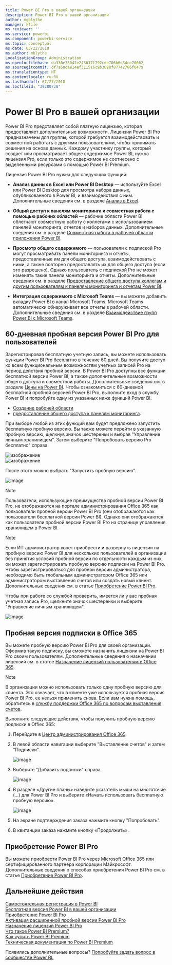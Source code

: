 ```yaml
---
title: Power BI Pro в вашей организации
description: Power BI Pro в вашей организации
author: mgblythe
manager: kfile
ms.reviewer: ''
ms.service: powerbi
ms.component: powerbi-service
ms.topic: conceptual
ms.date: 03/22/2018
ms.author: mblythe
LocalizationGroup: Administration
ms.openlocfilehash: da330e75642e243637f792cde706b6d34ce70062
ms.sourcegitcommit: df7a58dae14ef311516c9b3098f87742786f0479
ms.translationtype: HT
ms.contentlocale: ru-RU
ms.lasthandoff: 07/27/2018
ms.locfileid: "39280738"
---
```

# <a name="power-bi-pro-in-your-organization"></a>Power BI Pro в вашей организации

Power BI Pro представляет собой платную лицензию, которая предоставляет дополнительные возможности. Лицензии Power BI Pro предназначены для группы, которой требуется взаимодействовать и совместной работать с другими пользователями, чтобы принимать решения на основе данных.  Каждому участнику группы, который создает или просматривает общее содержимое Power BI, нужна лицензия Pro, если только это содержимое не соотнесено с выделенными ресурсами с помощью Power BI Premium.

Лицензия Power BI Pro нужна для следующих функций:

* **Анализ данных в Excel или Power BI Desktop** — используйте Excel или Power BI Desktop для просмотра набора данных, опубликованного в Power BI, и взаимодействия с ним. Дополнительные сведения см. в разделе [Анализ в Excel](service-analyze-in-excel.md).

* **Общий доступ к панелям мониторинга и совместная работа с помощью рабочих областей** — рабочие области Power BI облегчают совместную работу с коллегами с использованием панелей мониторинга, отчетов и наборов данных. Дополнительные сведения см. в разделе [Совместная работа в рабочей области приложения Power BI](service-collaborate-power-bi-workspace.md).

* **Просмотр общего содержимого** — пользователи с подпиской Pro могут просматривать панели мониторинга и отчеты, предоставленные им для общего доступа, взаимодействовать с ними, а также повторно предоставлять их для общего доступа (если это разрешено). Однако пользователь с подпиской Pro не может изменять такие панели мониторинга и отчеты. Дополнительные сведения см. в разделе [Предоставление общего доступа коллегам и другим пользователям к панелям мониторинга и отчетам Power BI](service-share-dashboards.md).

* **Интеграция содержимого с Microsoft Teams** — вы можете добавить вкладку Power BI в канал Microsoft Teams. Microsoft Teams автоматически обнаруживает все отчеты в рабочей области. Дополнительные сведения см. в разделе [Взаимодействие групп Power BI с Microsoft Teams](https://powerbi.microsoft.com/en-us/blog/power-bi-teams-up-with-microsoft-teams/). 

## <a name="power-bi-pro-60-day-trial-for-individuals"></a>60-дневная пробная версия Power BI Pro для пользователей

Зарегистрировав бесплатную учетную запись, вы можете использовать функции Power BI Pro бесплатно в течение 60 дней. Вы получите доступ ко всем функциональным возможностям учетных записей Pro на период действия пробной версии. В Power BI Pro доступны все функции бесплатной версии Power BI, а также дополнительные возможности общего доступа и совместной работы. Дополнительные сведения см. в разделе [Цены на Power BI](https://powerbi.microsoft.com/en-us/pricing/). Чтобы ознакомиться с 60-дневной бесплатной пробной версией Power BI Pro, выполните вход в службу Power BI и попробуйте одну из указанных ниже функций Power BI.

* [Создание рабочей области](service-create-distribute-apps.md)
* [предоставление общего доступа к панелям мониторинга](service-share-dashboards.md).

При выборе любой из этих функций вам будет предложено запустить бесплатную пробную версию. Вы также можете перейти в указанную пробную версию, щелкнув значок шестеренки и выбрав "Управление личным хранилищем". Затем выберите "Попробовать версию Pro бесплатно" справа.

   ![изображение](media/service-power-bi-pro-in-your-organization/service-power-bi-pro-in-your-organization-01.png)
   </br>
   ![изображение](media/service-power-bi-pro-in-your-organization/service-power-bi-pro-in-your-organization-02.png)

После этого можно выбрать "Запустить пробную версию".

   ![image](media/service-power-bi-pro-in-your-organization/service-power-bi-pro-in-your-organization-03.png)

> [!NOTE]
> Пользователи, использующие преимущества пробной версии Power BI Pro, не отображаются на портале администрирования Office 365 как пользователи пробной версии Power BI Pro (они отображаются как пользователи бесплатной версии Power BI). Однако они отображаются как пользователи пробной версии Power BI Pro на странице управления хранилищем в Power BI.
>

> [!NOTE]
> Если ИТ-администратор хочет приобрести и развернуть лицензии на пробную версию Power BI для нескольких пользователей в организации без принятия условий пробной версии по отдельности каждым из них, он может зарегистрировать пробную версию подписки на Power BI Pro. Чтобы зарегистрироваться для пробной версии администратора, необходимо быть глобальным администратором Office 365 или администратором выставления счетов или создать новый клиент. Дополнительные сведения см. в статье [Приобретение Power BI Pro](service-admin-purchasing-power-bi-pro.md).
>

Чтобы при работе со службой проверить, имеется ли у вас пробная учетная запись Pro, щелкните значок шестеренки и выберите "Управление личным хранилищем".

   ![image](media/service-power-bi-pro-in-your-organization/service-power-bi-pro-in-your-organization-04.png)

## <a name="subscription-trial-in-office-365"></a>Пробная версия подписки в Office 365

Вы можете пробную версию Power BI Pro для своей организации. Оформив такую подписку, вы сможете назначить лицензии на Power BI Pro своим пользователям. Дополнительные сведения о назначении лицензий см. в статье [Назначение лицензий пользователям в Office 365](https://support.office.com/en-us/article/assign-licenses-to-users-in-office-365-for-business-997596b5-4173-4627-b915-36abac6786dc?ui=en-US&rs=en-US&ad=US).

> [!NOTE]
> В организации можно использовать только одну пробную версию для клиента. Это означает, что в клиенте уже используется пробная версия Power BI Pro, ее нельзя применить снова. Если вам нужна помощь, обратитесь в [службу поддержки Office 365 по вопросам выставления счетов](https://support.office.microsoft.com/en-us/article/contact-support-for-business-products-admin-help-32a17ca7-6fa0-4870-8a8d-e25ba4ccfd4b?CorrelationId=552bbf37-214f-4202-80cb-b94240dcd671&ui=en-US&rs=en-US&ad=US).
>

Выполните следующие действия, чтобы получить пробную версию подписки в Offiec 365:

1. Перейдите в [Центр администрирования Office 365](https://portal.office.com/adminportal/home#/homepage).
2. В левой области навигации выберите "Выставление счетов" и затем "Подписки".

   ![image](media/service-power-bi-pro-in-your-organization/service-power-bi-pro-in-your-organization-05.png)

3. Выберите "Добавить подписки" справа.

   ![image](media/service-power-bi-pro-in-your-organization/service-power-bi-pro-in-your-organization-06.png)

4. В разделе «Другие планы» наведите указатель мыши на многоточие (…) для Power BI Pro и выберите «Начать использовать бесплатную пробную версию».

   ![image](media/service-power-bi-pro-in-your-organization/service-power-bi-pro-in-your-organization-07.png) 

5. На экране подтверждения заказа нажмите кнопку "Попробовать".
6. В квитанции заказа нажмите кнопку «Продолжить».

## <a name="purchasing-power-bi-pro"></a>Приобретение Power BI Pro

Вы можете приобрести Power BI Pro через Microsoft Office 365 или сертифицированного партнера корпорации Майкрософт. Дополнительные сведения о способах приобретения Power BI Pro см. в статье [Приобретение Power BI Pro](service-admin-purchasing-power-bi-pro.md).

## <a name="next-steps"></a>Дальнейшие действия
[Самостоятельная регистрация в Power BI](service-admin-signing-up-for-power-bi-with-a-new-office-365-trial.md)
<br/>
[Бесплатная версия Power BI в вашей организации](service-admin-service-free-in-your-organization.md)
<br/>
[Приобретение Power BI Pro](service-admin-purchasing-power-bi-pro.md)
<br/>
[Активация расширенной пробной версии Power BI Pro](service-extended-pro-trial.md)
<br/>
[Назначение лицензий Power BI Pro](service-admin-assigning-power-bi-pro-licenses.md)
<br/>
[Что такое Power BI Premium?](service-admin-premium-manage.md)
<br/>
[Как купить Power BI Premium](service-admin-premium-purchase.md)
<br/>
[Техническая документация по Power BI Premium](https://aka.ms/pbipremiumwhitepaper)

Появились дополнительные вопросы? [Попробуйте задать вопрос в сообществе Power BI.](https://community.powerbi.com/)